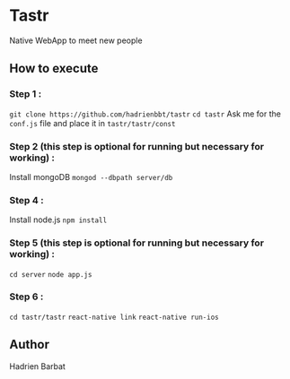 # Tastr
Native WebApp to meet new people

## How to execute
### Step 1 :
`git clone https://github.com/hadrienbbt/tastr`
`cd tastr`
Ask me for the `conf.js` file and place it in `tastr/tastr/const`

### Step 2 (this step is optional for running but necessary for working) :
Install mongoDB
`mongod --dbpath server/db`

### Step 4 :
Install node.js
`npm install`

### Step 5 (this step is optional for running but necessary for working) :
`cd server`
`node app.js`

### Step 6 :
`cd tastr/tastr`
`react-native link`
`react-native run-ios`

## Author
Hadrien Barbat
